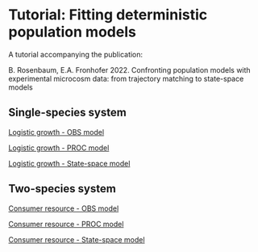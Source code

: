 # Tutorial: Fitting deterministic population models 

A tutorial accompanying the publication:

B. Rosenbaum, E.A. Fronhofer 2022. Confronting population models with experimental microcosm data: from trajectory matching to state-space models 

## Single-species system

[Logistic growth - OBS model](https://benjamin-rosenbaum.github.io/fitting_deterministic_population_models/logistic_obs.html)

[Logistic growth - PROC model](https://benjamin-rosenbaum.github.io/fitting_deterministic_population_models/logistic_proc.html)

[Logistic growth - State-space model](https://benjamin-rosenbaum.github.io/fitting_deterministic_population_models/logistic_ssm.html)

## Two-species system

[Consumer resource - OBS model](https://benjamin-rosenbaum.github.io/fitting_deterministic_population_models/consumer_resource_obs.html)

[Consumer resource - PROC model](https://benjamin-rosenbaum.github.io/fitting_deterministic_population_models/consumer_resource_proc.html)

[Consumer resource - State-space model](https://benjamin-rosenbaum.github.io/fitting_deterministic_population_models/consumer_resource_ssm.html)


